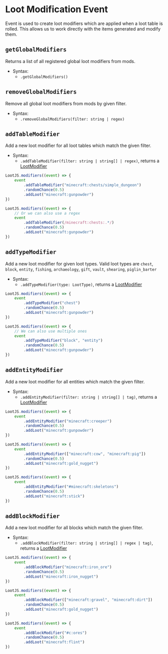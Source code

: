 # Loot Modification Event

Event is used to create loot modifiers which are applied when a loot table is rolled. This allows us to work directly with the items generated and modify them.

## `getGlobalModifiers`

Returns a list of all registered global loot modifiers from mods.

-   Syntax:
    -   `.getGlobalModifiers()`

## `removeGlobalModifiers`

Remove all global loot modifiers from mods by given filter.

-   Syntax:
    -   `.removeGlobalModifiers(filter: string | regex)`

## `addTableModifier`

Add a new loot modifier for all loot tables which match the given filter.

-   Syntax:
    -   `.addTableModifier(filter: string | string[] | regex)`, returns a [LootModifier]

```js
LootJS.modifiers((event) => {
    event
        .addTableModifier("minecraft:chests/simple_dungeon")
        .randomChance(0.5)
        .addLoot("minecraft:gunpowder")
})
```

```js
LootJS.modifiers((event) => {
    // Or we can also use a regex
    event
        .addTableModifier(/minecraft:chests:.*/)
        .randomChance(0.5)
        .addLoot("minecraft:gunpowder")
})
```

## `addTypeModifier`

Add a new loot modifier for given loot types.
Valid loot types are `chest`, `block`, `entity`, `fishing`, `archaeology`, `gift`, `vault`, `shearing`, `piglin_barter`

-   Syntax:
    -   `.addTypeModifier(type: LootType)`, returns a [LootModifier]

```js
LootJS.modifiers((event) => {
    event
        .addTypeModifier("chest")
        .randomChance(0.5)
        .addLoot("minecraft:gunpowder")
})
```

```js
LootJS.modifiers((event) => {
    // We can also use multiple ones
    event
        .addTypeModifier("block", "entity")
        .randomChance(0.5)
        .addLoot("minecraft:gunpowder")
})
```

## `addEntityModifier`

Add a new loot modifier for all entities which match the given filter.

-   Syntax:
    -   `.addEntityModifier(filter: string | string[] | tag)`, returns a [LootModifier]

```js
LootJS.modifiers((event) => {
    event
        .addEntityModifier("minecraft:creeper")
        .randomChance(0.5)
        .addLoot("minecraft:gunpowder")
})
```

```js
LootJS.modifiers((event) => {
    event
        .addEntityModifier(["minecraft:cow", "minecraft:pig"])
        .randomChance(0.5)
        .addLoot("minecraft:gold_nugget")
})
```

```js
LootJS.modifiers((event) => {
    event
        .addEntityModifier("#minecraft:skeletons")
        .randomChance(0.5)
        .addLoot("minecraft:stick")
})
```

## `addBlockModifier`

Add a new loot modifier for all blocks which match the given filter.

-   Syntax:
    -   `.addBlockModifier(filter: string | string[] | regex | tag)`, returns a [LootModifier]

```js
LootJS.modifiers((event) => {
    event
        .addBlockModifier("minecraft:iron_ore")
        .randomChance(0.5)
        .addLoot("minecraft:iron_nugget")
})
```

```js
LootJS.modifiers((event) => {
    event
        .addBlockModifier(["minecraft:gravel", "minecraft:dirt"])
        .randomChance(0.5)
        .addLoot("minecraft:gold_nugget")
})
```

```js
LootJS.modifiers((event) => {
    event
        .addBlockModifier("#c:ores")
        .randomChance(0.5)
        .addLoot("minecraft:flint")
})
```

[LootModifier]: /api/loot-modifier
